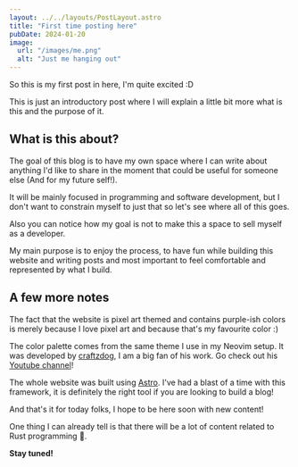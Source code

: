 ```yaml
---
layout: ../../layouts/PostLayout.astro
title: "First time posting here"
pubDate: 2024-01-20
image:
  url: "/images/me.png"
  alt: "Just me hanging out"
---
```


So this is my first post in here, I'm quite excited :D

This is just an introductory post where I will explain a little bit more
what is this and the purpose of it.

## What is this about?

The goal of this blog is to have my own space where I can write about anything
I'd like to share in the moment that could be useful for
someone else (And for my future self!).

It will be mainly focused in programming and software development,
but I don't want to constrain myself to just that
so let's see where all of this goes.

Also you can notice how my goal is not to make this a space to sell myself as a developer.

My main purpose is to enjoy the process, to have fun while
building this website and writing posts and most important to feel
comfortable and represented by what I build.

## A few more notes

The fact that the website is pixel art themed and contains purple-ish colors
is merely because I love pixel art and because that's my favourite color :)

The color palette comes from the same theme I use in my Neovim setup.
It was developed by [craftzdog](https://www.craftz.dog/),
I am a big fan of his work. Go check out his [Youtube channel](https://www.youtube.com/devaslife)!

The whole website was built using [Astro](https://astro.build/).
I've had a blast of a time with this framework,
it is definitely the right tool if you are looking to build a blog!

And that's it for today folks, I hope to be here soon with new content!

One thing I can already tell is that there will
be a lot of content related to Rust programming 🦀.

**Stay tuned!**
